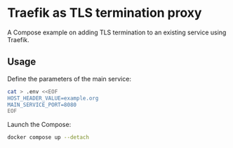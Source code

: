 # Traefik as TLS termination proxy

A Compose example on adding TLS termination to an existing service using Traefik.

## Usage

Define the parameters of the main service:

```sh
cat > .env <<EOF
HOST_HEADER_VALUE=example.org
MAIN_SERVICE_PORT=8080
EOF
```

Launch the Compose:
```sh
docker compose up --detach
```
